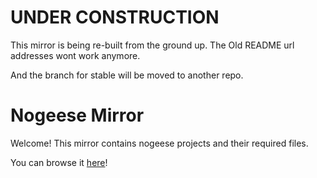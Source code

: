 # UNDER CONSTRUCTION
This mirror is being re-built from the ground up. The Old README url addresses wont work anymore.

And the branch for stable will be moved to another repo.
# Nogeese Mirror
Welcome! This mirror contains nogeese projects and their required files.

You can browse it [here](https://mirror.leon8326.org/)!
